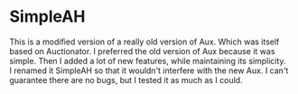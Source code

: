 # SimpleAH
This is a modified version of a really old version of Aux. Which was itself based on Auctionator. I preferred the old version of Aux because it was simple. Then I added a lot of new features, while maintaining its simplicity.  
I renamed it SimpleAH so that it wouldn't interfere with the new Aux. I can't guarantee there are no bugs, but I tested it as much as I could.

